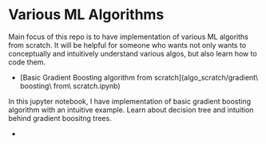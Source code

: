 # Various ML Algorithms

Main focus of this repo is to have implementation of various ML algoriths from scratch. It will be helpful for someone who wants not only wants to conceptually and intuitively understand various algos, but also learn how to code them. 
  
* [Basic Gradient Boosting algorithm from scratch](algo_scratch/gradient\ boosting\ from\ scratch.ipynb)

In this jupyter notebook, I have implementation of basic gradient boosting algorithm with an intuitive example. Learn about decision tree and intuition behind gradient boositng trees.  

*  
  
